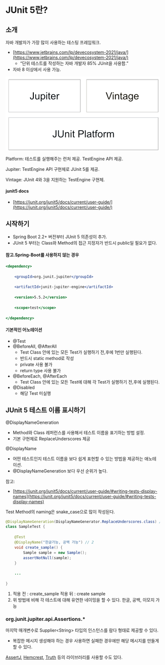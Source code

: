 # JUnit 5란?

## 소개

자바 개발자가 가장 많이 사용하는 테스팅 프레임워크.

* [https://www.jetbrains.com/lp/devecosystem-2021/java/](https://www.jetbrains.com/lp/devecosystem-2021/java/)
  * “단위 테스트를 작성하는 자바 개발자 85% JUnit을 사용함.”
* 자바 8 이상에서 사용 가능.

![](<../../../.gitbook/assets/image (44) (1) (1).png>)

Platform:  테스트를 실행해주는 런처 제공. TestEngine API 제공.

Jupiter: TestEngine API 구현체로 JUnit 5를 제공.

Vintage: JUnit 4와 3을 지원하는 TestEngine 구현체.

#### junit5 docs

* [https://junit.org/junit5/docs/current/user-guide/](https://junit.org/junit5/docs/current/user-guide/)

## **시작하기**

* Spring Boot 2.2+ 버전부터 JUnit 5 의존성이 추가.
* JUnit 5 부터는 Class와 Method의 접근 지정자가 반드시 public일 필요가 없다.

#### 참고.Spring-Boot를 사용하지 않는 경우

```jsx
<dependency>

	<groupId>org.junit.jupiter</groupId>

	<artifactId>junit-jupiter-engine</artifactId>
	
	<version>5.5.2</version>
	
	<scope>test</scope>

</dependency>
```

#### 기본적인 어노테이션

* @Test
* @BeforeAll, @AfterAll
  * Test Class 안에 있는 모든 Test가 실행하기 전,후에 1번만 실행된다.
  * 반드시 static method로 작성
  * private 사용 불가
  * return type 사용 불가
* @BeforeEach, @AfterEach
  * Test Class 안에 있는 모든 Test에 대해 각 Test가 실행하기 전,후에 실행된다.
* @Disabled
  * 해당 Test 미실행

## **JUnit 5 테스트 이름 표시하기**

@DisplayNameGeneration

* Method와 Class 레퍼런스를 사용해서 테스트 이름을 표기하는 방법 설정.
* 기본 구현체로 ReplaceUnderscores 제공

@DisplayName

* 어떤 테스트인지 테스트 이름을 보다 쉽게 표현할 수 있는 방법을 제공하는 애노테이션.
* @DisplayNameGeneration 보다 우선 순위가 높다.

참고:

* [https://junit.org/junit5/docs/current/user-guide/#writing-tests-display-names](https://junit.org/junit5/docs/current/user-guide/#writing-tests-display-names)

Test Method의 naming은 snake\_case으로 많이 작성된다.

```java
@DisplayNameGeneration(DisplayNameGenerator.ReplaceUnderscores.class) // 1
class SampleTest {

	@Test
	@DisplayName("한글가능, 공백 가능") // 2
	void create_sample() {
		Sample sample = new Sample();
		assertNotNull(sample);
	}

	...

}
```

1. 적용 전 : create\_sample 적용 뒤 : create sample
2. 위 방법에 비해 각 테스트에 대해 유연한 네이밍을 할 수 있다. 한글, 공백, 이모지 가능

### org.junit.jupiter.api.Assertions.\*

마지막 매개변수로 Supplier\<String> 타입의 인스턴스를 람다 형태로 제공할 수 있다.

* 복잡한 메시지 생성해야 하는 경우 사용하면 실패한 경우에만 해당 메시지를 만들게 할 수 있다.

[AssertJ](https://joel-costigliola.github.io/assertj/), [Hemcrest](https://hamcrest.org/JavaHamcrest/), [Truth](https://truth.dev) 등의 라이브러리를 사용할 수도 있다.
